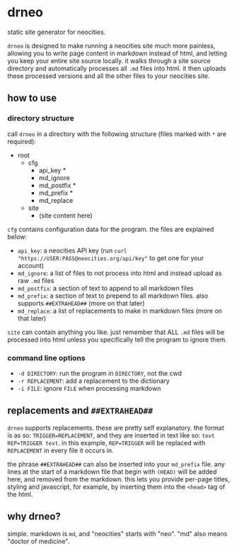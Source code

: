 # drneo

static site generator for neocities.

`drneo` is designed to make running a neocities site much more painless, allowing you to write page content in markdown instead of html, and letting you keep your entire site source locally. it walks through a site source directory and automatically processes all `.md` files into html. it then uploads these processed versions and all the other files to your neocities site.

## how to use

### directory structure

call `drneo` in a directory with the following structure (files marked with `*` are required):

- root
    - cfg
        - api_key *
        - md_ignore
        - md_postfix *
        - md_prefix *
        - md_replace
    - site
        - (site content here)

`cfg` contains configuration data for the program. the files are explained below:

- `api_key`: a neocities API key (run `curl "https://USER:PASS@neocities.org/api/key"` to get one for your account)
- `md_ignore`: a list of files to not process into html and instead upload as raw `.md` files
- `md_postfix`: a section of text to append to all markdown files
- `md_prefix`: a section of text to prepend to all markdown files. also supports `##EXTRAHEAD##` (more on that later)
- `md_replace`: a list of replacements to make in markdown files (more on that later)

`site` can contain anything you like. just remember that ALL `.md` files will be processed into html unless you specifically tell the program to ignore them.

### command line options

- `-d DIRECTORY`: run the program in `DIRECTORY`, not the cwd
- `-r REPLACEMENT`: add a replacement to the dictionary
- `-i FILE`: ignore `FILE` when processing markdown

## replacements and `##EXTRAHEAD##`

`drneo` supports replacements. these are pretty self explanatory. the format is as so: `TRIGGER=REPLACEMENT`, and they are inserted in text like so: `text REP=TRIGGER text`.
in this example, `REP=TRIGGER` will be replaced with `REPLACEMENT` in every file it occurs in.

the phrase `##EXTRAHEAD##` can also be inserted into your `md_prefix` file. any lines at the start of a markdown file that begin with `(HEAD)` will be added here, and removed from the markdown. this lets you provide per-page titles, styling and javascript, for example, by inserting them into the `<head>` tag of the html.

## why drneo?

simple. markdown is `md`, and "neocities" starts with "neo". "md" also means "doctor of medicine".
